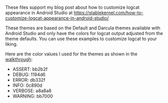 These files support my blog post about how to customize logcat appearance in Android Studio at https://stablekernel.com/how-to-customize-logcat-appearance-in-android-studio/

These themes are based on the Default and Darcula themes available with Android Studio and only have the colors for logcat output adjusted from the theme defaults.  You can use these examples to customize logcat to your liking.

Here are the color values I used for the themes as shown in the [walkthrough](https://stablekernel.com/how-to-customize-logcat-appearance-in-android-studio/):
* ASSERT: bb2b2f
* DEBUG: 1194d6
* ERROR: db332f
* INFO: 0c890d
* VERBOSE: a8a8a8
* WARNING: bb7000
